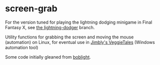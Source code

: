 screen-grab
===========

For the version tuned for playing the lightning dodging minigame in Final Fantasy X, see [the lightning-dodger](https://github.com/Jimbly/screen-grab/tree/lightning_dodger) branch.

Utility functions for grabbing the screen and moving the mouse (automation) on Linux, for eventual use in [Jimbly's VeggieTales](http://www.bigscreensmallgames.com/VeggieTales/) (Windows automation tool)

Some code initially gleaned from [boblight](https://code.google.com/p/boblight/).
